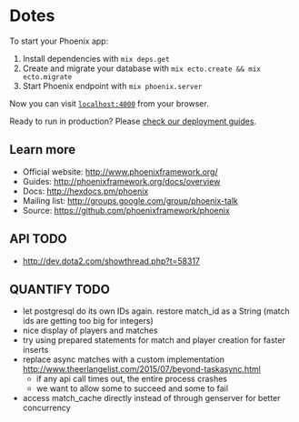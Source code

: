 # Dotes

To start your Phoenix app:

  1. Install dependencies with `mix deps.get`
  2. Create and migrate your database with `mix ecto.create && mix ecto.migrate`
  3. Start Phoenix endpoint with `mix phoenix.server`

Now you can visit [`localhost:4000`](http://localhost:4000) from your browser.

Ready to run in production? Please [check our deployment guides](http://www.phoenixframework.org/docs/deployment).

## Learn more

  * Official website: http://www.phoenixframework.org/
  * Guides: http://phoenixframework.org/docs/overview
  * Docs: http://hexdocs.pm/phoenix
  * Mailing list: http://groups.google.com/group/phoenix-talk
  * Source: https://github.com/phoenixframework/phoenix

## API TODO
- http://dev.dota2.com/showthread.php?t=58317

## QUANTIFY TODO
- let postgresql do its own IDs again. restore match_id as a String (match ids are getting too big for integers)
- nice display of players and matches
- try using prepared statements for match and player creation for faster inserts
- replace async matches with a custom implementation http://www.theerlangelist.com/2015/07/beyond-taskasync.html
  - if any api call times out, the entire process crashes
  - we want to allow some to succeed and some to fail
- access match_cache directly instead of through genserver for better concurrency
